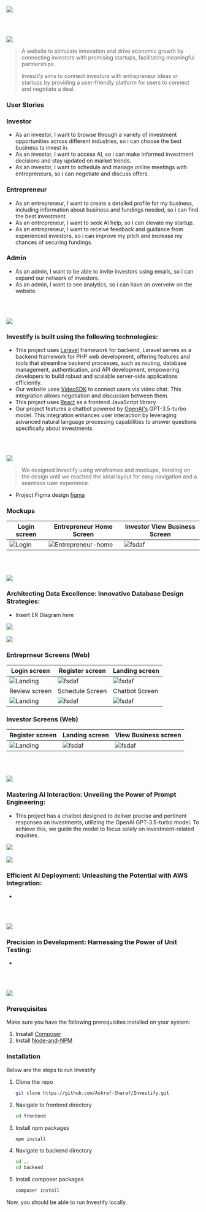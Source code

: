 <img src="./readme/title1.svg"/>

<br><br>

<!-- project philosophy -->
<img src="./readme/title2.svg"/>

> A website to stimulate innovation and drive economic growth by connecting investors with promising startups, facilitating meaningful partnerships. 
>
> Investify aims to connect investors with entrepreneur ideas or startups by providing a user-friendly platform for users to connect and negotiate a deal.

### User Stories
### Investor
- As an investor, I want to browse through a variety of investment opportunities across different industries, so i can choose the best business to invest in.
- As an investor, I want to access AI, so i can make informed investment decisions and stay updated on market trends.
- As an investor, I want to schedule and manage online meetings with entrepreneurs, so i can negotiate and discuss offers.

### Entrepreneur
- As an entrepreneur, I want to create a detailed profile for my business, including information about business and fundings needed, so i can find the best investment.
- As an entrepreneur, I want to seek AI help, so I can elevate my startup.
- As an entrepreneur, I want to receive feedback and guidance from experienced investors, so i can improve my pitch and increase my chances of securing fundings.

### Admin
- As an admin, I want to be able to invite investors using emails, so i can expand our network of investors.
- As an admin, I want to see analytics, so i can have an overveiw on the website.

<br><br>
<!-- Tech stack -->
<img src="./readme/title3.svg"/>

###  Investify is built using the following technologies:

- This project uses [Laravel](https://laravel.com) framework for backend, Laravel serves as a backend framework for PHP web development, offering features and tools that streamline backend processes, such as routing, database management, authentication, and API development, empowering developers to build robust and scalable server-side applications efficiently.
- Our website uses [VideoSDK](https://www.videosdk.live/) to connect users via video chat. This integration allows negotiation and discussion between them.
- This project uses [React](https://react.dev/) as a frontend JavaScript library.
- Our project features a chatbot powered by [OpenAI's](https://openai.com/) GPT-3.5-turbo model. This integration enhances user interaction by leveraging advanced natural language processing capabilities to answer questions specifically about investments.

<br><br>
<!-- UI UX -->
<img src="./readme/title4.svg"/>


> We designed Investify using wireframes and mockups, iterating on the design until we reached the ideal layout for easy navigation and a seamless user experience.

- Project Figma design [figma](https://www.figma.com/design/xCdCTGsLS8Xi0SkYZSWOZI/Readme-Template-Assets?node-id=0-1&t=0S1yLdwPdz281ZP7-0)


### Mockups
| Login screen  | Entrepreneur Home Screen | Investor View Business Screen |
| ---| ---| ---|
| ![Login](./readme/demo/Login-screen.png) | ![Entrepreneur-home](./readme/demo/entrepreneur-home-page.png) | ![fsdaf](./readme/demo/investor-single-business-page.png) |

<br><br>

<!-- Database Design -->
<img src="./readme/title5.svg"/>

###  Architecting Data Excellence: Innovative Database Design Strategies:

- Insert ER Diagram here

<img src="./readme/demo/ER-diagram.png"/>
<br><br>


<!-- Implementation -->
<img src="./readme/title6.svg"/>


### Entreprneur Screens (Web)
| Login screen  | Register screen |  Landing screen |
| ---| ---| ---|
| ![Landing](./readme/demo/Login-screen.png) | ![fsdaf](./readme/demo/signup.png) | ![fsdaf](./readme/demo/entrepreneur-home-page.png) |
| Review screen  | Schedule Screen | Chatbot Screen |
| ![Landing](./readme/demo/review.png) | ![fsdaf](./readme/demo/schedule.png) | ![fsdaf](./readme/demo/AI.png) |

### Investor Screens (Web)
| Register screen  | Landing screen |  View Business screen |
| ---| ---| ---|
| ![Landing](./readme/demo/investor-complete.png) | ![fsdaf](./readme/demo/investor-home.png) | ![fsdaf](./readme/demo/investor-view-business.png) |

<br><br>


<!-- Prompt Engineering -->
<img src="./readme/title7.svg"/>

###  Mastering AI Interaction: Unveiling the Power of Prompt Engineering:

- This project has a chatbot designed to deliver precise and pertinent responses on investments, utilizing the OpenAI GPT-3.5-turbo model. To achieve this, we guide the model to focus solely on investment-related inquiries.

<img src="./readme/demo/prompt.png"/>
<br><br>

<!-- AWS Deployment -->
<img src="./readme/title8.svg"/>

###  Efficient AI Deployment: Unleashing the Potential with AWS Integration:

- 

<br><br>

<!-- Unit Testing -->
<img src="./readme/title9.svg"/>

###  Precision in Development: Harnessing the Power of Unit Testing:

- 

<br><br>


<!-- How to run -->
<img src="./readme/title10.svg"/>



### Prerequisites

Make sure you have the following prerequisites installed on your system:
1. Insatall [Composer](https://getcomposer.org/download/)
2. Install [Node-and-NPM](https://nodejs.org/en/download/package-manager)

### Installation

Below are the steps to run Investify

1. Clone the repo
      ```sh
   git clone https://github.com/Ashraf-Sharaf/Investify.git
   ```
2. Navigate to frontend directory
   ```sh
   cd frontend
   ```
3. Install npm packages
      ```sh
   npm install
   ```
4. Navigate to backend directory
   ```sh
   cd ..
   cd backend
   ```
5. Install composer packages
      ```sh
   composer install
   ```

Now, you should be able to run Investify locally.